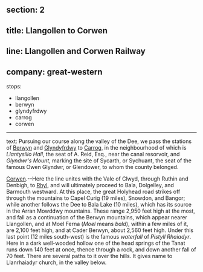 section: 2
----
title: Llangollen to Corwen
----
line: Llangollen and Corwen Railway
----
company: great-western
----
stops:
- llangollen
- berwyn
- glyndyfrdwy
- carrog
- corwen
----
text: Pursuing our course along the valley of the Dee, we pass the stations of [Berwyn](/stations/berwyn) and [Glyndyfrdwy](/stations/glyndyfrdwy) to [Carrog](/stations/carrog), in the neighbourhood of which is *Llantysilio Hall*, the seat of A. Reid, Esq., near the canal resorvoir, and *Glyndwr's Mount*, marking the site of Sycarth, or Sychuant, the seat of the famous Owen Glyndwr, or Glendower, to whom the county belonged.

[Corwen](/stations/corwen).--Here the line unites with the Vale of Clwyd, through Ruthin and Denbigh, to [Rhyl](/stations/rhyl), and will ultimately proceed to Bala, Dolgelley, and Barmouth westward. At this place, the great Holyhead road strikes off through the mountains to Capel Curig (19 miles), Snowdon, and Bangor; while another follows the Dee to Bala Lake (10 miles), which has its source in the Arran Mowddwy mountains. These range 2,950 feet high at the most, and fall as a continuation of the Berwyn mountains, which appear nearer Llangollen, and at Moel Ferna (*Moel* means *bald*), within a few miles of it, are 2,100 feet high, and at Cader Berwyn, about 2,560 feet high. Under this last point (12 miles south-west) is the famous *waterfall* of *Pistyll Rhaiadyr*. Here in a dark well-wooded hollow one of the head springs of the Tanat runs down 140 feet at once, thence through a rock, and down another fall of 70 feet. There are several paths to it over the hills. It gives name to Llanrhaiadyr church, in the valley below.
